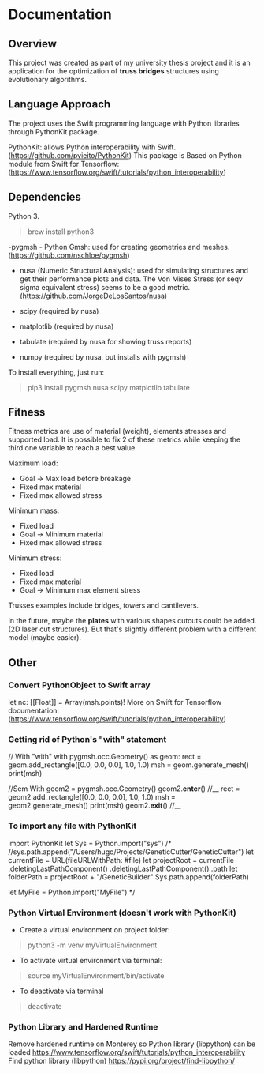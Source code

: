 # Documentation

## Overview
This project was created as part of my university thesis project and it 
is an application for the optimization of **truss bridges** structures using
evolutionary algorithms.

## Language Approach
The project uses the Swift programming language with Python libraries through 
PythonKit package.

PythonKit: allows Python interoperability with Swift.
(https://github.com/pvieito/PythonKit)
This package is Based on Python module from Swift for Tensorflow:
(https://www.tensorflow.org/swift/tutorials/python_interoperability)

## Dependencies
Python 3. 
> brew install python3

-pygmsh - Python Gmsh: used for creating geometries and meshes.
(https://github.com/nschloe/pygmsh)

- nusa (Numeric Structural Analysis): used for simulating structures and get
their performance plots and data. The Von Mises Stress (or seqv sigma equivalent
stress) seems to be a good metric.
(https://github.com/JorgeDeLosSantos/nusa)

- scipy (required by nusa)
- matplotlib (required by nusa)
- tabulate (required by nusa for showing truss reports)
- numpy (required by nusa, but installs with pygmsh)

To install everything, just run:
> pip3 install pygmsh nusa scipy matplotlib tabulate

## Fitness
Fitness metrics are use of material (weight), elements stresses
and supported load. It is possible to fix 2 of these metrics while keeping the
third one variable to reach a best value.

Maximum load:
- Goal -> Max load before breakage
- Fixed max material
- Fixed max allowed stress

Minimum mass:
- Fixed load
- Goal -> Minimum material
- Fixed max allowed stress

Minimum stress:
- Fixed load
- Fixed max material
- Goal -> Minimum max element stress

Trusses examples include bridges, towers and cantilevers.

In the future, maybe the **plates** with various shapes cutouts could be added.
(2D laser cut structures). But that's slightly different problem with a different
model (maybe easier).


## Other

### Convert PythonObject to Swift array
let nc: [[Float]] = Array(msh.points)!
More on Swift for Tensorflow documentation:
(https://www.tensorflow.org/swift/tutorials/python_interoperability) 

### Getting rid of Python's "with" statement 
// With "with"
with pygmsh.occ.Geometry() as geom:
    rect = geom.add_rectangle([0.0, 0.0, 0.0], 1.0, 1.0)
    msh = geom.generate_mesh()
    print(msh)

//Sem With
geom2 = pygmsh.occ.Geometry()
geom2.__enter__() //__
rect = geom2.add_rectangle([0.0, 0.0, 0.0], 1.0, 1.0)
msh = geom2.generate_mesh()
print(msh)
geom2.__exit__() //__

### To import any file with PythonKit
import PythonKit
let Sys = Python.import("sys") 
/*
//sys.path.append("/Users/hugo/Projects/GeneticCutter/GeneticCutter")
let currentFile = URL(fileURLWithPath: #file)
let projectRoot = currentFile
  .deletingLastPathComponent()
  .deletingLastPathComponent()
  .path
let folderPath = projectRoot + "/GeneticBuilder"
Sys.path.append(folderPath)

let MyFile = Python.import("MyFile")
*/

### Python Virtual Environment (doesn't work with PythonKit)
- Create a virtual environment on project folder:
> python3 -m venv myVirtualEnvironment
- To activate virtual environment via terminal:
> source myVirtualEnvironment/bin/activate
- To deactivate via terminal
> deactivate

### Python Library and Hardened Runtime
Remove hardened runtime on Monterey so Python library (libpython) can be loaded
https://www.tensorflow.org/swift/tutorials/python_interoperability
Find python library (libpython)
https://pypi.org/project/find-libpython/



